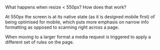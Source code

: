 What happens when resize < 550px? How does that work?

At 550px the screen is at its native state (as it is designed mobile first) of being optimised for mobile, which puts more emphasis on narrow info formatting as opposed to scanning right across a page.

When moving to a larger format a media request is triggered to apply a different set of rules on the page.